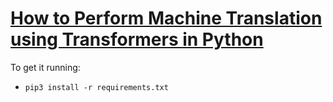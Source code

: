 # [How to Perform Machine Translation using Transformers in Python](https://www.thepythoncode.com/article/machine-translation-using-huggingface-transformers-in-python)
To get it running:
- `pip3 install -r requirements.txt`